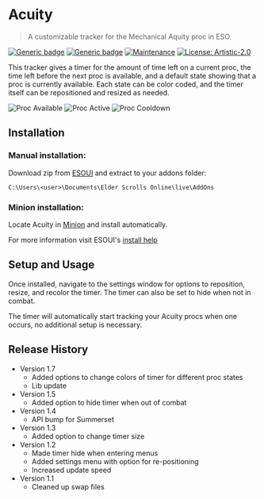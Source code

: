 # Acuity
> A customizable tracker for the Mechanical Aquity proc in ESO.

[![Generic badge](https://img.shields.io/badge/Download-ESOUI-blue.svg)](http://www.esoui.com/downloads/info1950-Acuity.html)
[![Generic badge](https://img.shields.io/badge/Version-1.7-green.svg)](https://github.com/Wheel5/Acuity#release-history)
[![Maintenance](https://img.shields.io/badge/Maintained%3F-yes-green.svg)](https://github.com/Wheel5/Acuity/graphs/commit-activity)
[![License: Artistic-2.0](https://img.shields.io/badge/License-Artistic%202.0-0298c3.svg)](https://opensource.org/licenses/Artistic-2.0)

This tracker gives a timer for the amount of time left on a current proc, the time left before the next proc is available, and a default state showing that a proc is currently available. Each state can be color coded, and the timer itself can be repositioned and resized as needed.

![Proc Available](http://cdn-eso.mmoui.com/preview/pvw6748.png) ![Proc Active](http://cdn-eso.mmoui.com/preview/pvw6749.png) ![Proc Cooldown](http://cdn-eso.mmoui.com/preview/pvw6750.png)

## Installation
### Manual installation:

Download zip from [ESOUI](http://www.esoui.com/downloads/info1950-Acuity.html) and extract to your addons folder:

`C:\Users\<user>\Documents\Elder Scrolls Online\live\AddOns`

### Minion installation:

Locate Acuity in [Minion](https://minion.mmoui.com/) and install automatically.

For more information visit ESOUI's [install help](http://www.esoui.com/forums/faq.php?faq=install#faq_howto_install)

## Setup and Usage
Once installed, navigate to the settings window for options to reposition, resize, and recolor the timer. The timer can also be set to hide when not in combat.

The timer will automatically start tracking your Acuity procs when one occurs, no additional setup is necessary.

## Release History
* Version 1.7
  * Added options to change colors of timer for different proc states
  * Lib update
* Version 1.5
  * Added option to hide timer when out of combat
* Version 1.4
  * API bump for Summerset
* Version 1.3
  * Added option to change timer size
* Version 1.2
  * Made timer hide when entering menus
  * Added settings menu with option for re-positioning
  * Increased update speed
* Version 1.1
  * Cleaned up swap files
